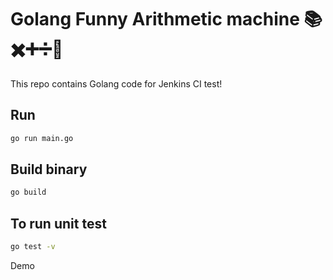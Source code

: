# Golang Funny Arithmetic machine 📚✖️➕➗🔢
This repo contains Golang code for Jenkins CI test!

## Run
```bash
go run main.go
```

## Build binary
```bash
go build
```
## To run unit test
```bash
go test -v
```
Demo

